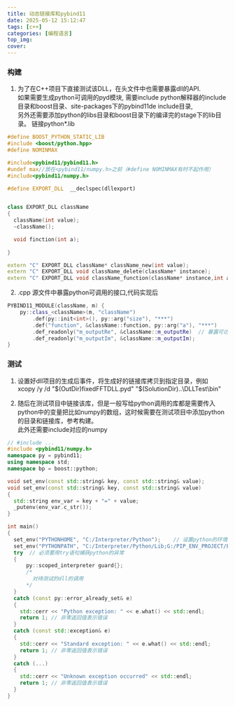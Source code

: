 ```yaml
---
title: 动态链接库和pybind11
date: 2025-05-12 15:12:47
tags: [c++]
categories: [编程语言]
top_img:
cover:
---
```



### 构建
1. 为了在C++项目下直接测试该DLL，在头文件中也需要暴露dll的API.<br>
如果需要生成python可调用的pyd模块, 需要include python解释器的include目录和boost目录、site-packages下的pybind11de include目录,<br>
另外还需要添加python的libs目录和boost目录下的编译完的stage下的lib目录。<bre>
链接python*.lib

```cpp
#define BOOST_PYTHON_STATIC_LIB
#include <boost/python.hpp>
#define NOMINMAX

#include<pybind11/pybind11.h>
#undef max//放在<pybind11/numpy.h>之前（#define NOMINMAX有时不起作用）
#include<pybind11/numpy.h>

#define EXPORT_DLL  __declspec(dllexport)


class EXPORT_DLL className
{
  className(int value);
  ~className();

  void finction(int a);
  
}

extern "C" EXPORT_DLL className* className_new(int value);
extern "C" EXPORT_DLL void className_delete(className* instance);
extern "C" EXPORT_DLL void className_function(className* instance,int a);

```
2. .cpp
源文件中暴露python可调用的接口,代码实现后

```cpp
PYBIND11_MODULE(className, m) {
    py::class_<className>(m, "className")
        .def(py::init<int>(), py::arg("size"), "***")
        .def("function", &className::function, py::arg("a"), "***")
        .def_readonly("m_outputRe", &className::m_outputRe)  // 暴露可访问的变量，可设置是否可读可写
        .def_readonly("m_outputIm", &className::m_outputIm); 
}

```

### 测试
1. 设置好dll项目的生成后事件，将生成好的链接库拷贝到指定目录，例如<br>
xcopy /y /d "$(OutDir)fixedFFTDLL.pyd" "$(SolutionDir)..\DLLTest\bin"

2. 随后在测试项目中链接该库，但是一般写给python调用的库都是需要传入python中的变量把比如numpy的数组，这时候需要在测试项目中添加python的目录和链接库，参考构建。<br>
此外还需要include对应的numpy

```cpp
// #include ...
#include <pybind11/numpy.h>
namespace py = pybind11;
using namespace std;
namespace bp = boost::python;

void set_env(const std::string& key, const std::string& value); 
void set_env(const std::string& key, const std::string& value) 
{
  std::string env_var = key + "=" + value;
  _putenv(env_var.c_str());
}

int main()
{
  set_env("PYTHONHOME", "C:/Interpreter/Python");    // 设置python的环境
  set_env("PYTHONPATH", "C:/Interpreter/Python/Lib;G:/PIP_ENV_PROJECT/ENV/Lark-NtTz9GWT/Lib/site-packages");
  try  // 必须要用try语句捕获python的异常
  {
      py::scoped_interpreter guard{};
      /* 
        对待测试的dll的调用
      */
  }
  catch (const py::error_already_set& e) 
  {
    std::cerr << "Python exception: " << e.what() << std::endl;
    return 1; // 非零返回值表示错误
  }
  catch (const std::exception& e) 
  {
    std::cerr << "Standard exception: " << e.what() << std::endl;
    return 1; // 非零返回值表示错误
  }
  catch (...) 
  {
    std::cerr << "Unknown exception occurred" << std::endl;
    return 1; // 非零返回值表示错误
  }
}

```